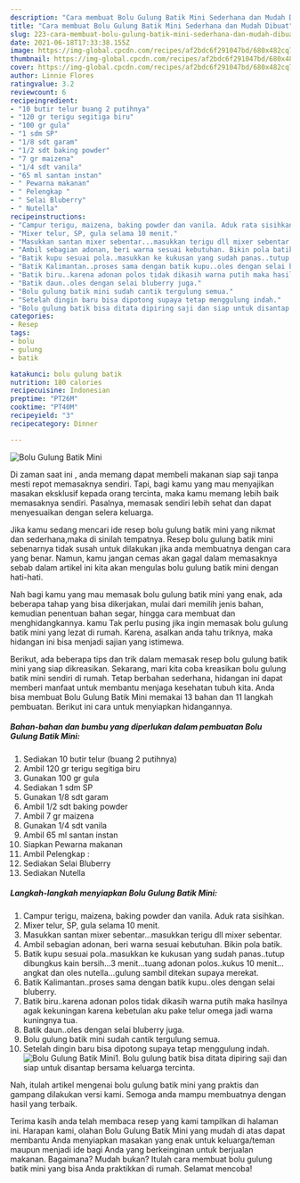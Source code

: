 ```yaml
---
description: "Cara membuat Bolu Gulung Batik Mini Sederhana dan Mudah Dibuat"
title: "Cara membuat Bolu Gulung Batik Mini Sederhana dan Mudah Dibuat"
slug: 223-cara-membuat-bolu-gulung-batik-mini-sederhana-dan-mudah-dibuat
date: 2021-06-18T17:33:38.155Z
image: https://img-global.cpcdn.com/recipes/af2bdc6f291047bd/680x482cq70/bolu-gulung-batik-mini-foto-resep-utama.jpg
thumbnail: https://img-global.cpcdn.com/recipes/af2bdc6f291047bd/680x482cq70/bolu-gulung-batik-mini-foto-resep-utama.jpg
cover: https://img-global.cpcdn.com/recipes/af2bdc6f291047bd/680x482cq70/bolu-gulung-batik-mini-foto-resep-utama.jpg
author: Linnie Flores
ratingvalue: 3.2
reviewcount: 6
recipeingredient:
- "10 butir telur buang 2 putihnya"
- "120 gr terigu segitiga biru"
- "100 gr gula"
- "1 sdm SP"
- "1/8 sdt garam"
- "1/2 sdt baking powder"
- "7 gr maizena"
- "1/4 sdt vanila"
- "65 ml santan instan"
- " Pewarna makanan"
- " Pelengkap "
- " Selai Bluberry"
- " Nutella"
recipeinstructions:
- "Campur terigu, maizena, baking powder dan vanila. Aduk rata sisihkan."
- "Mixer telur, SP, gula selama 10 menit."
- "Masukkan santan mixer sebentar...masukkan terigu dll mixer sebentar."
- "Ambil sebagian adonan, beri warna sesuai kebutuhan. Bikin pola batik."
- "Batik kupu sesuai pola..masukkan ke kukusan yang sudah panas..tutup dibungkus kain bersih...3 menit...tuang adonan polos..kukus 10 menit... angkat dan oles nutella...gulung sambil ditekan supaya merekat."
- "Batik Kalimantan..proses sama dengan batik kupu..oles dengan selai bluberry."
- "Batik biru..karena adonan polos tidak dikasih warna putih maka hasilnya agak kekuningan karena kebetulan aku pake telur omega jadi warna kuningnya tua."
- "Batik daun..oles dengan selai bluberry juga."
- "Bolu gulung batik mini sudah cantik tergulung semua."
- "Setelah dingin baru bisa dipotong supaya tetap menggulung indah."
- "Bolu gulung batik bisa ditata dipiring saji dan siap untuk disantap bersama keluarga tercinta."
categories:
- Resep
tags:
- bolu
- gulung
- batik

katakunci: bolu gulung batik 
nutrition: 180 calories
recipecuisine: Indonesian
preptime: "PT26M"
cooktime: "PT40M"
recipeyield: "3"
recipecategory: Dinner

---
```



![Bolu Gulung Batik Mini](https://img-global.cpcdn.com/recipes/af2bdc6f291047bd/680x482cq70/bolu-gulung-batik-mini-foto-resep-utama.jpg)

Di zaman  saat ini , anda memang dapat membeli makanan siap saji tanpa mesti repot memasaknya sendiri. Tapi, bagi kamu yang mau menyajikan masakan eksklusif kepada orang tercinta, maka kamu memang lebih baik memasaknya sendiri. Pasalnya, memasak sendiri lebih sehat dan dapat menyesuaikan dengan selera keluarga.

Jika kamu sedang mencari ide resep bolu gulung batik mini yang nikmat dan sederhana,maka di sinilah tempatnya. Resep bolu gulung batik mini  sebenarnya tidak susah untuk dilakukan jika anda membuatnya dengan cara yang benar. Namun, kamu jangan cemas akan gagal dalam memasaknya 
sebab dalam artikel ini kita akan mengulas bolu gulung batik mini dengan hati-hati.  



Nah bagi kamu yang mau memasak bolu gulung batik mini yang enak, ada beberapa tahap yang bisa dikerjakan, mulai dari memilih jenis bahan, kemudian penentuan bahan segar, hingga cara membuat dan menghidangkannya. kamu Tak perlu pusing jika ingin memasak bolu gulung batik mini yang lezat di rumah. Karena, asalkan anda  tahu triknya, maka hidangan ini bisa menjadi sajian yang istimewa.

Berikut, ada beberapa tips dan trik dalam memasak resep bolu gulung batik mini yang siap dikreasikan. Sekarang, mari kita coba kreasikan bolu gulung batik mini sendiri di rumah. Tetap berbahan sederhana, hidangan ini dapat memberi manfaat untuk membantu menjaga kesehatan tubuh kita. Anda bisa membuat Bolu Gulung Batik Mini memakai 13 bahan dan 11 langkah pembuatan. Berikut ini cara untuk menyiapkan hidangannya.

<!--inarticleads1-->

##### Bahan-bahan dan bumbu yang diperlukan dalam pembuatan Bolu Gulung Batik Mini:

1. Sediakan 10 butir telur (buang 2 putihnya)
1. Ambil 120 gr terigu segitiga biru
1. Gunakan 100 gr gula
1. Sediakan 1 sdm SP
1. Gunakan 1/8 sdt garam
1. Ambil 1/2 sdt baking powder
1. Ambil 7 gr maizena
1. Gunakan 1/4 sdt vanila
1. Ambil 65 ml santan instan
1. Siapkan  Pewarna makanan
1. Ambil  Pelengkap :
1. Sediakan  Selai Bluberry
1. Sediakan  Nutella




<!--inarticleads2-->

##### Langkah-langkah menyiapkan Bolu Gulung Batik Mini:

1. Campur terigu, maizena, baking powder dan vanila. Aduk rata sisihkan.
1. Mixer telur, SP, gula selama 10 menit.
1. Masukkan santan mixer sebentar...masukkan terigu dll mixer sebentar.
1. Ambil sebagian adonan, beri warna sesuai kebutuhan. Bikin pola batik.
1. Batik kupu sesuai pola..masukkan ke kukusan yang sudah panas..tutup dibungkus kain bersih...3 menit...tuang adonan polos..kukus 10 menit... angkat dan oles nutella...gulung sambil ditekan supaya merekat.
1. Batik Kalimantan..proses sama dengan batik kupu..oles dengan selai bluberry.
1. Batik biru..karena adonan polos tidak dikasih warna putih maka hasilnya agak kekuningan karena kebetulan aku pake telur omega jadi warna kuningnya tua.
1. Batik daun..oles dengan selai bluberry juga.
1. Bolu gulung batik mini sudah cantik tergulung semua.
1. Setelah dingin baru bisa dipotong supaya tetap menggulung indah.
<img src="//assets-global.cpcdn.com/assets/icons/button_play-2c75c40dde080a61004c1f40b05d8f140eaff45d7e9e6481dc71c63d2e7c4909.png" alt="Bolu Gulung Batik Mini">1. Bolu gulung batik bisa ditata dipiring saji dan siap untuk disantap bersama keluarga tercinta.




Nah, itulah artikel mengenai  bolu gulung batik mini  yang praktis dan gampang dilakukan versi kami. Semoga anda mampu membuatnya dengan hasil yang terbaik. 

Terima kasih anda telah membaca resep yang kami tampilkan di halaman ini. Harapan kami, olahan  Bolu Gulung Batik Mini yang mudah di atas dapat membantu Anda menyiapkan masakan yang enak untuk keluarga/teman maupun menjadi ide bagi Anda yang berkeinginan untuk berjualan makanan. Bagaimana? Mudah bukan? Itulah cara membuat bolu gulung batik mini yang bisa Anda praktikkan di rumah. Selamat mencoba!

